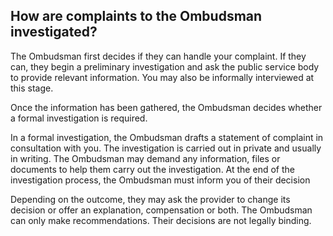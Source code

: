 ##  How are complaints to the Ombudsman investigated?

The Ombudsman first decides if they can handle your complaint. If they can,
they begin a preliminary investigation and ask the public service body to
provide relevant information. You may also be informally interviewed at this
stage.

Once the information has been gathered, the Ombudsman decides whether a formal
investigation is required.

In a formal investigation, the Ombudsman drafts a statement of complaint in
consultation with you. The investigation is carried out in private and usually
in writing. The Ombudsman may demand any information, files or documents to
help them carry out the investigation. At the end of the investigation
process, the Ombudsman must inform you of their decision

Depending on the outcome, they may ask the provider to change its decision or
offer an explanation, compensation or both. The Ombudsman can only make
recommendations. Their decisions are not legally binding.
